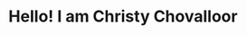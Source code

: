<h1 align='center'>Hello! I am Christy Chovalloor</h1> 

<!-- DAILY_GIF_START -->
<p align='center>
  ![](hello-gifs/monday.gif)
</p>
<p>This gif changes everyday. Check in tomorrow to get greeted by another person 😁</p>
<!-- DAILY_GIF_END -->

# Welcome to my side of Github 😄
